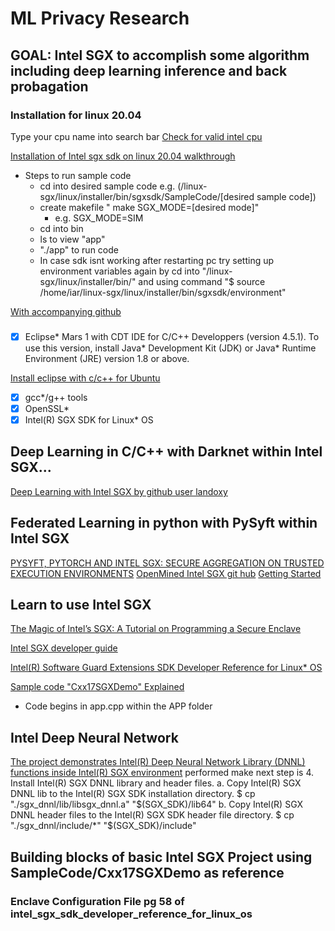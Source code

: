 # ML Privacy Research

## GOAL: Intel SGX to accomplish some algorithm including deep learning inference and back probagation

### Installation for linux 20.04
Type your cpu name into search bar
[Check for valid intel cpu](https://ark.intel.com/content/www/us/en/ark/products/186604/intel-core-i79700k-processor-12m-cache-up-to-4-90-ghz.html)

[Installation of Intel sgx sdk on linux 20.04 walkthrough](https://www.youtube.com/watch?v=X0YzzT4uAY4)

- Steps to run sample code
  - cd into desired sample code e.g. (/linux-sgx/linux/installer/bin/sgxsdk/SampleCode/[desired sample code]) 
  - create makefile " make SGX_MODE=[desired mode]"
    - e.g. SGX_MODE=SIM
  - cd into bin
  - ls to view "app"
  - "./app" to run code
  - In case sdk isnt working after restarting pc try setting up environment variables again by cd into "/linux-sgx/linux/installer/bin/" and using command "$ source /home/iar/linux-sgx/linux/installer/bin/sgxsdk/environment"

[With accompanying github](https://github.com/intel/linux-sgx)

###

- [x] Eclipse* Mars 1 with CDT IDE for C/C++ Developpers (version 4.5.1). To
use this version, install Java* Development Kit (JDK) or Java* Runtime
Environment (JRE) version 1.8 or above.

[Install eclipse with c/c++ for Ubuntu](https://www.linuxfordevices.com/tutorials/ubuntu/eclipse-ide-with-cpp#:~:text=Creating%20a%20C%2B%2B%20Program%20in,and%20click%20again%20on%20Next.)

- [x] gcc*/g++ tools
- [x] OpenSSL*
- [x] Intel(R) SGX SDK for Linux* OS

## Deep Learning in C/C++ with Darknet within Intel SGX...
[Deep Learning with Intel SGX by github user landoxy](https://github.com/landoxy/intel-sgx-deep-learning)

## Federated Learning in python with PySyft within Intel SGX
[PYSYFT, PYTORCH AND INTEL SGX: SECURE AGGREGATION ON TRUSTED EXECUTION ENVIRONMENTS](https://blog.openmined.org/pysyft-pytorch-intel-sgx/)
[OpenMined Intel SGX git hub](https://github.com/OpenMined/sgx-experiments)
[Getting Started](https://openmined.github.io/PySyft/)


## Learn to use Intel SGX
[The Magic of Intel’s SGX: A Tutorial on Programming a Secure Enclave](https://medium.com/magicofc/the-magic-of-intels-sgx-how-to-hello-it-sec-world-fb0295d6c33b)

[Intel SGX developer guide](https://download.01.org/intel-sgx/sgx-linux/2.8/docs/Intel_SGX_Developer_Guide.pdf)

[Intel(R) Software Guard Extensions SDK Developer Reference for Linux* OS](https://01.org/sites/default/files/documentation/intel_sgx_sdk_developer_reference_for_linux_os_pdf.pdf)

[Sample code "Cxx17SGXDemo" Explained](https://github.com/intel/linux-sgx/tree/master/SampleCode/Cxx17SGXDemo)
- Code begins in app.cpp within the APP folder

## Intel Deep Neural Network
[The project demonstrates Intel(R) Deep Neural Network Library (DNNL) functions inside Intel(R) SGX environment](https://github.com/intel/linux-sgx/tree/master/SampleCode/SampleDNNL)
performed make next step is 
4. Install Intel(R) SGX DNNL library and header files.
   a. Copy Intel(R) SGX DNNL lib to the Intel(R) SGX SDK installation directory.
      $ cp "./sgx_dnnl/lib/libsgx_dnnl.a" "$(SGX_SDK)/lib64"
   b. Copy Intel(R) SGX DNNL header files to the Intel(R) SGX SDK header file directory.
      $ cp "./sgx_dnnl/include/*" "$(SGX_SDK)/include"

## Building blocks of basic Intel SGX Project using SampleCode/Cxx17SGXDemo as reference

### Enclave Configuration File pg 58 of intel_sgx_sdk_developer_reference_for_linux_os





